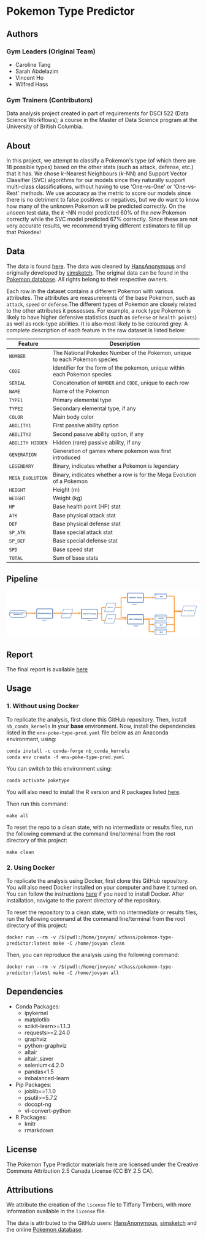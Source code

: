 <!-- #region -->
# Pokemon Type Predictor

## Authors

### Gym Leaders (Original Team)

- Caroline Tang
- Sarah Abdelazim
- Vincent Ho
- Wilfred Hass

### Gym Trainers (Contributors)

Data analysis project created in part of requirements for DSCI 522 (Data Science Workflows); a course in the Master of Data Science program at the University of British Columbia.

## About

In this project, we attempt to classify a Pokemon's type (of which there are 18 possible types) based on the other stats (such as attack, defense, etc.) that it has. We chose $k$-Nearest Neighbours ($k$-NN) and Support Vector Classifier (SVC) algorithms for our models since they naturally support multi-class classifications, without having to use 'One-vs-One' or 'One-vs-Rest' methods. We use accuracy as the metric to score our models since there is no detriment to false positives or negatives, but we do want to know how many of the unknown Pokemon will be predicted correctly. On the unseen test data, the $k$ -NN model predicted 60% of the new Pokemon correctly while the SVC model predicted 67% correctly. Since these are not very accurate results, we recommend trying different estimators to fill up that Pokedex!

## Data

The data is found [here](https://gist.github.com/HansAnonymous/56d3c1f8136f7e0385cc781cf18d486c). The data was cleaned by [HansAnonymous](https://gist.github.com/HansAnonymous) and originally developed by [simsketch](https://gist.github.com/simsketch). The original data can be found in the [Pokemon database](https://pokemondb.net/pokedex). All rights belong to their respective owners.

Each row in the dataset contains a different Pokemon with various attributes. The attributes are measurements of the base Pokemon, such as `attack`, `speed` or `defense`.The different types of Pokemon are closely related to the other attributes it possesses. For example, a rock type Pokemon is likely to have higher defensive statistics (such as `defense` or `health points`) as well as rock-type abilities. It is also most likely to be coloured grey. A complete description of each feature in the raw dataset is listed below:

| Feature | Description |
| ------- | ----------- |
| `NUMBER`  | The National Pokedex Number of the Pokemon, unique to each Pokemon species |
| `CODE` | Identifier for the form of the pokemon, unique within each Pokemon species |
| `SERIAL` | Concatenation of `NUMBER` and `CODE`, unique to each row |
| `NAME` | Name of the Pokemon |
| `TYPE1` | Primary elemental type |
| `TYPE2`| Secondary elemental type, if any |
| `COLOR`| Main body color |
| `ABILITY1` | First passive ability option |
| `ABILITY2` | Second passive ability option, if any |
| `ABILITY HIDDEN` | Hidden (rare) passive ability, if any|
| `GENERATION` | Generation of games where pokemon was first introduced |
| `LEGENDARY` | Binary, indicates whether a Pokemon is legendary |
| `MEGA_EVOLUTION` | Binary, indicates whether a row is for the Mega Evolution of a Pokemon |
| `HEIGHT` | Height (m) |
| `WEIGHT` | Weight (kg) |
| `HP` | Base health point (HP) stat |
| `ATK` | Base physical attack stat |
| `DEF` | Base physical defense stat |
| `SP_ATK` | Base special attack stat |
| `SP_DEF` | Base special defense stat |
| `SPD` | Base speed stat |
| `TOTAL` | Sum of base stats |

## Pipeline

![Alt text](doc/pipeline/pipeline_diagram.png)

## Report

The final report is available [here](/doc/final_report.md)

## Usage

### 1\. Without using Docker

To replicate the analysis, first clone this GitHub repository. Then, install `nb_conda_kernels` in your **base** environment. Now, install the dependencies listed in the `env-poke-type-pred.yaml` file below as an Anaconda environment, using:

```console
conda install -c conda-forge nb_conda_kernels
conda env create -f env-poke-type-pred.yaml
```

You can switch to this environment using:

```console
conda activate poketype
```

You will also need to install the R version and R packages listed [here](#dependencies).

Then run this command:

```console
make all
```

To reset the repo to a clean state, with no intermediate or results
files, run the following command at the command line/terminal from the
root directory of this project:

```console
make clean
```

### 2\. Using Docker

To replicate the analysis using Docker, first clone this GitHub repository. You will also need Docker installed on your computer and have it turned on. You can follow the instructions [here](https://docs.docker.com/get-docker/) if you need to install Docker. After installation, navigate to the parent directory of the repository.

To reset the repository to a clean state, with no intermediate or results
files, run the following command at the command line/terminal from the
root directory of this project:

```console
docker run --rm -v /$(pwd):/home/jovyan/ wthass/pokemon-type-predictor:latest make -C /home/jovyan clean
```

Then, you can reproduce the analysis using the following command:

```console
docker run --rm -v /$(pwd):/home/jovyan/ wthass/pokemon-type-predictor:latest make -C /home/jovyan all
```

## Dependencies

- Conda Packages:
  - ipykernel
  - matplotlib
  - scikit-learn>=1.1.3
  - requests>=2.24.0
  - graphviz
  - python-graphviz
  - altair
  - altair_saver
  - selenium<4.2.0
  - pandas<1.5
  - imbalanced-learn
- Pip Packages:
  - joblib==1.1.0
  - psutil>=5.7.2
  - docopt-ng
  - vl-convert-python
- R Packages:
  - knitr
  - rmarkdown

## License

The Pokemon Type Predictor materials here are licensed under the Creative Commons Attribution 2.5 Canada License (CC BY 2.5 CA).

## Attributions

We attribute the creation of the `license` file to Tiffany Timbers, with more information available in the `license` file.

The data is attributed to the GitHub users: [HansAnonymous](https://gist.github.com/HansAnonymous/56d3c1f8136f7e0385cc781cf18d486c), [simsketch](https://gist.github.com/simsketch) and the online [Pokemon database](https://pokemondb.net/pokedex).
<!-- #endregion -->
